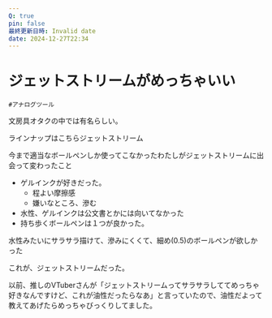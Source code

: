 ```yaml
---
Q: true
pin: false
最終更新日時: Invalid date
date: 2024-12-27T22:34
---
```

# ジェットストリームがめっちゃいい

`#アナログツール`

文房具オタクの中では有名らしい。

ラインナップはこちらジェットストリーム

今まで適当なボールペンしか使ってこなかったわたしがジェットストリームに出会って変わったこと

- ゲルインクが好きだった。
    - 程よい摩擦感
    - 嫌いなところ、滲む
- 水性、ゲルインクは公文書とかには向いてなかった
- 持ち歩くボールペンは１つが良かった。

水性みたいにサラサラ描けて、滲みにくくて、細め(0.5)のボールペンが欲しかった

これが、ジェットストリームだった。

以前、推しのVTuberさんが「ジェットストリームってサラサラしててめっちゃ好きなんですけど、これが油性だったらなあ」と言っていたので、油性だよって教えてあげたらめっちゃびっくりしてました。
